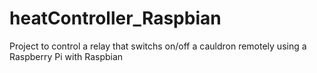 # heatController_Raspbian
Project to control a relay that switchs on/off a cauldron remotely using a Raspberry Pi with Raspbian
